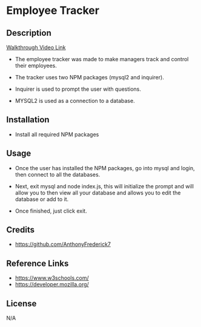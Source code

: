 # Employee Tracker

## Description

[Walkthrough Video Link](https://drive.google.com/file/d/1mPPek_zUHG9R-4iWEPBwVOPyfdBxkn1X/view)

  - The employee tracker was made to make managers track and control their employees.

  - The tracker uses two NPM packages (mysql2 and inquirer).

  - Inquirer is used to prompt the user with questions.

  - MYSQL2 is used as a connection to a database.

## Installation

  - Install all required NPM packages

## Usage

  - Once the user has installed the NPM packages, go into mysql and login, then connect to all the databases.

  - Next, exit mysql and node index.js, this will initialize the prompt and will allow you to then view all your database and allows you to edit the database or add to it.

  - Once finished, just click exit.

## Credits

  - https://github.com/AnthonyFrederick7

## Reference Links

  - https://www.w3schools.com/
  - https://developer.mozilla.org/

## License

N/A
